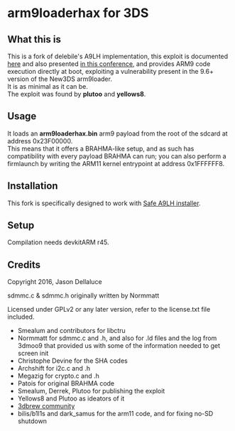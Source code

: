 # arm9loaderhax for 3DS

## What this is

This is a fork of delebile's A9LH implementation, this exploit is documented [here](http://3dbrew.org/wiki/3DS_System_Flaws) and also presented [in this conference](https://media.ccc.de/v/32c3-7240-console_hacking), and provides ARM9 code execution directly at boot, exploiting a vulnerability present in the 9.6+ version of the New3DS arm9loader.  
It is as minimal as it can be.  
The exploit was found by **plutoo** and **yellows8**.

## Usage

It loads an **arm9loaderhax.bin** arm9 payload from the root of the sdcard at address 0x23F00000.  
This means that it offers a BRAHMA-like setup, and as such has compatibility with every payload BRAHMA can run; you can also perform a firmlaunch by writing the ARM11 kernel entrypoint at address 0x1FFFFFF8.

## Installation

This fork is specifically designed to work with [Safe A9LH installer](https://github.com/AuroraWright/SafeA9LHInstaller).

## Setup

Compilation needs devkitARM r45.

## Credits

Copyright 2016, Jason Dellaluce

sdmmc.c & sdmmc.h originally written by Normmatt

Licensed under GPLv2 or any later version, refer to the license.txt file included.

* Smealum and contributors for libctru
* Normmatt for sdmmc.c and .h, and also for .ld files and the log from 3dmoo9 that provided us with some of the information needed to get screen init
* Christophe Devine for the SHA codes
* Archshift for i2c.c and .h
* Megazig for crypto.c and .h
* Patois for original BRAHMA code
* Smealum, Derrek, Plutoo for publishing the exploit
* Yellows8 and Plutoo as ideators of it
* [3dbrew community](http://3dbrew.org/)
* bilis/b1l1s and dark_samus for the arm11 code, and for fixing no-SD shutdown
